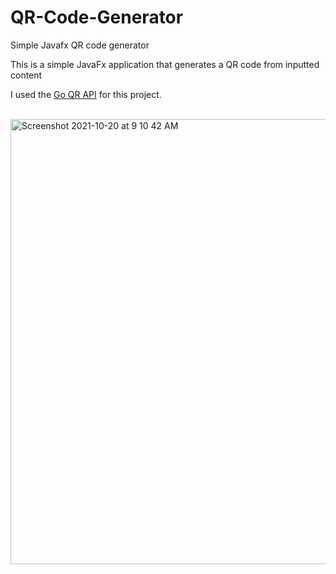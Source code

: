 # QR-Code-Generator
Simple Javafx QR code generator

<p>This is a simple JavaFx application that generates a QR code from inputted content</p>
<p>I used the <a href="https://goqr.me/api/doc/create-qr-code/">Go QR API</a> for this project.</p>
<br>

<img width="712" alt="Screenshot 2021-10-20 at 9 10 42 AM" src="https://user-images.githubusercontent.com/18511990/138055528-54d25445-ebdf-4225-b4a8-9e224281dd74.png">
